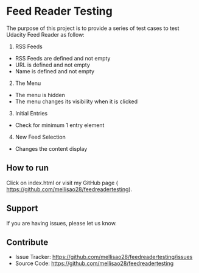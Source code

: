 Feed Reader Testing
===================================================

The purpose of this project is to provide a series of test cases to test Udacity Feed Reader as follow:

1. RSS Feeds
- RSS Feeds are defined and not empty
- URL is defined and not empty
- Name is defined and not empty

2. The Menu
- The menu is hidden
- The menu changes its visibility when it is clicked

3. Initial Entries
- Check for minimum 1 entry element

4. New Feed Selection
- Changes the content display

How to run
-----------
Click on index.html or visit my GitHub page ( https://github.com/mellisao28/feedreadertesting). 

Support
-------

If you are having issues, please let us know.

Contribute
----------

- Issue Tracker: https://github.com/mellisao28/feedreadertesting/issues
- Source Code: https://github.com/mellisao28/feedreadertesting
